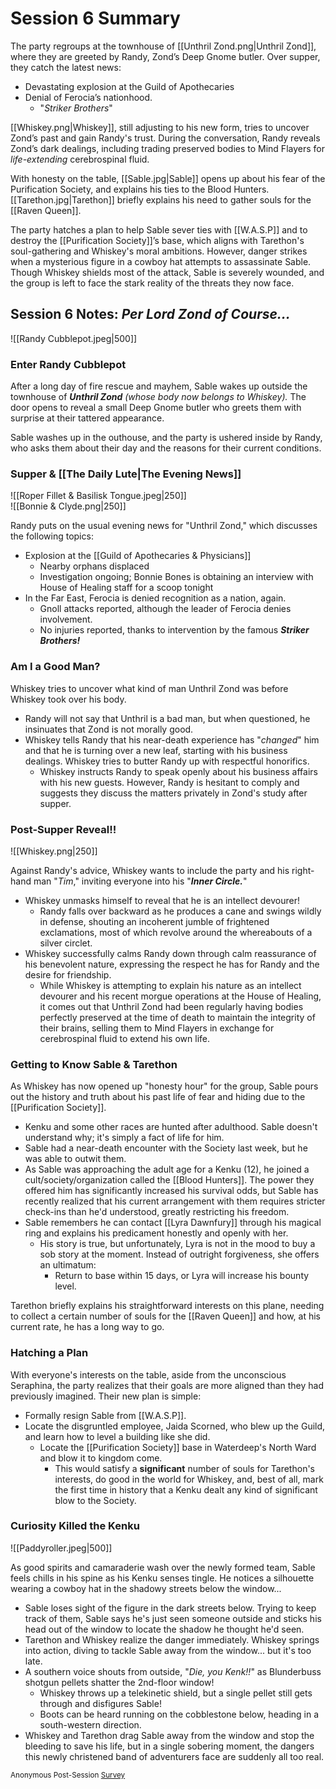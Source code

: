# Session 6 Summary
The party regroups at the townhouse of [[Unthril Zond.png|Unthril Zond]], where they are greeted by Randy, Zond’s Deep Gnome butler. Over supper, they catch the latest news:

- Devastating explosion at the Guild of Apothecaries
- Denial of Ferocia’s nationhood. 
	- "*Striker Brothers*"

[[Whiskey.png|Whiskey]], still adjusting to his new form, tries to uncover Zond’s past and gain Randy's trust. During the conversation, Randy reveals Zond’s dark dealings, including trading preserved bodies to Mind Flayers for *life-extending* cerebrospinal fluid.

With honesty on the table, [[Sable.jpg|Sable]] opens up about his fear of the Purification Society, and explains his ties to the Blood Hunters. [[Tarethon.jpg|Tarethon]] briefly explains his need to gather souls for the [[Raven Queen]].

The party hatches a plan to help Sable sever ties with [[W.A.S.P]] and to destroy the [[Purification Society]]’s base, which aligns with Tarethon's soul-gathering and Whiskey's moral ambitions. However, danger strikes when a mysterious figure in a cowboy hat attempts to assassinate Sable. Though Whiskey shields most of the attack, Sable is severely wounded, and the group is left to face the stark reality of the threats they now face.

## Session 6 Notes: *Per Lord Zond of Course...*

![[Randy Cubblepot.jpeg|500]]

### Enter Randy Cubblepot

After a long day of fire rescue and mayhem, Sable wakes up outside the townhouse of ***Unthril Zond*** *(whose body now belongs to Whiskey).* The door opens to reveal a small Deep Gnome butler who greets them with surprise at their tattered appearance.

Sable washes up in the outhouse, and the party is ushered inside by Randy, who asks them about their day and the reasons for their current conditions.

### Supper & [[The Daily Lute|The Evening News]]

![[Roper Fillet & Basilisk Tongue.jpeg|250]]  
![[Bonnie & Clyde.png|250]]

Randy puts on the usual evening news for "Unthril Zond," which discusses the following topics:

- Explosion at the [[Guild of Apothecaries & Physicians]]
  - Nearby orphans displaced
  - Investigation ongoing; Bonnie Bones is obtaining an interview with House of Healing staff for a scoop tonight
- In the Far East, Ferocia is denied recognition as a nation, again.
  - Gnoll attacks reported, although the leader of Ferocia denies involvement.
  - No injuries reported, thanks to intervention by the famous ***Striker Brothers!***

### Am I a Good Man?

Whiskey tries to uncover what kind of man Unthril Zond was before Whiskey took over his body.

- Randy will not say that Unthril is a bad man, but when questioned, he insinuates that Zond is not morally good.
- Whiskey tells Randy that his near-death experience has "*changed*" him and that he is turning over a new leaf, starting with his business dealings. Whiskey tries to butter Randy up with respectful honorifics.
  - Whiskey instructs Randy to speak openly about his business affairs with his new guests. However, Randy is hesitant to comply and suggests they discuss the matters privately in Zond's study after supper.

### Post-Supper Reveal!!
![[Whiskey.png|250]]

Against Randy's advice, Whiskey wants to include the party and his right-hand man "*Tim*," inviting everyone into his "***Inner Circle.***"

- Whiskey unmasks himself to reveal that he is an intellect devourer!
  - Randy falls over backward as he produces a cane and swings wildly in defense, shouting an incoherent jumble of frightened exclamations, most of which revolve around the whereabouts of a silver circlet.
- Whiskey successfully calms Randy down through calm reassurance of his benevolent nature, expressing the respect he has for Randy and the desire for friendship.
  - While Whiskey is attempting to explain his nature as an intellect devourer and his recent morgue operations at the House of Healing, it comes out that Unthril Zond had been regularly having bodies perfectly preserved at the time of death to maintain the integrity of their brains, selling them to Mind Flayers in exchange for cerebrospinal fluid to extend his own life.

### Getting to Know Sable & Tarethon

As Whiskey has now opened up "honesty hour" for the group, Sable pours out the history and truth about his past life of fear and hiding due to the [[Purification Society]].

- Kenku and some other races are hunted after adulthood. Sable doesn't understand why; it's simply a fact of life for him.
- Sable had a near-death encounter with the Society last week, but he was able to outwit them.
- As Sable was approaching the adult age for a Kenku (12), he joined a cult/society/organization called the [[Blood Hunters]]. The power they offered him has significantly increased his survival odds, but Sable has recently realized that his current arrangement with them requires stricter check-ins than he'd understood, greatly restricting his freedom.
- Sable remembers he can contact [[Lyra Dawnfury]] through his magical ring and explains his predicament honestly and openly with her.
  - His story is true, but unfortunately, Lyra is not in the mood to buy a sob story at the moment. Instead of outright forgiveness, she offers an ultimatum:
    - Return to base within 15 days, or Lyra will increase his bounty level.

Tarethon briefly explains his straightforward interests on this plane, needing to collect a certain number of souls for the [[Raven Queen]] and how, at his current rate, he has a long way to go.

### Hatching a Plan

With everyone's interests on the table, aside from the unconscious Seraphina, the party realizes that their goals are more aligned than they had previously imagined. Their new plan is simple:

- Formally resign Sable from [[W.A.S.P]].
- Locate the disgruntled employee, Jaida Scorned, who blew up the Guild, and learn how to level a building like she did.
  - Locate the [[Purification Society]] base in Waterdeep's North Ward and blow it to kingdom come.
    - This would satisfy a **significant** number of souls for Tarethon's interests, do good in the world for Whiskey, and, best of all, mark the first time in history that a Kenku dealt any kind of significant blow to the Society.

### Curiosity Killed the Kenku

![[Paddyroller.jpeg|500]]

As good spirits and camaraderie wash over the newly formed team, Sable feels chills in his spine as his Kenku senses tingle. He notices a silhouette wearing a cowboy hat in the shadowy streets below the window...

- Sable loses sight of the figure in the dark streets below. Trying to keep track of them, Sable says he's just seen someone outside and sticks his head out of the window to locate the shadow he thought he'd seen.
- Tarethon and Whiskey realize the danger immediately. Whiskey springs into action, diving to tackle Sable away from the window... but it's too late.
- A southern voice shouts from outside, "*Die, you Kenk!!*" as Blunderbuss shotgun pellets shatter the 2nd-floor window!
  - Whiskey throws up a telekinetic shield, but a single pellet still gets through and disfigures Sable!
  - Boots can be heard running on the cobblestone below, heading in a south-western direction.
- Whiskey and Tarethon drag Sable away from the window and stop the bleeding to save his life, but in a single sobering moment, the dangers this newly christened band of adventurers face are suddenly all too real.

<small> Anonymous Post-Session [Survey](https://forms.gle/xq2Ar1MBVmDFH5Y7A)